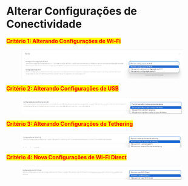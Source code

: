 # Alterar Configurações de Conectividade

<mark style="color:red;">**Critério 1: Alterando Configurações de Wi-Fi**</mark>

<figure><img src="../../.gitbook/assets/image (102).png" alt=""><figcaption></figcaption></figure>

<mark style="color:red;">**Critério 2: Alterando Configurações de USB**</mark>

<figure><img src="../../.gitbook/assets/image (103).png" alt=""><figcaption></figcaption></figure>

<mark style="color:red;">**Critério 3: Alterando Configurações de Tethering**</mark>

<figure><img src="../../.gitbook/assets/image (104).png" alt=""><figcaption></figcaption></figure>

<mark style="color:red;">**Critério 4: Nova Configurações de Wi-Fi Direct**</mark>

<figure><img src="../../.gitbook/assets/image (105).png" alt=""><figcaption></figcaption></figure>

